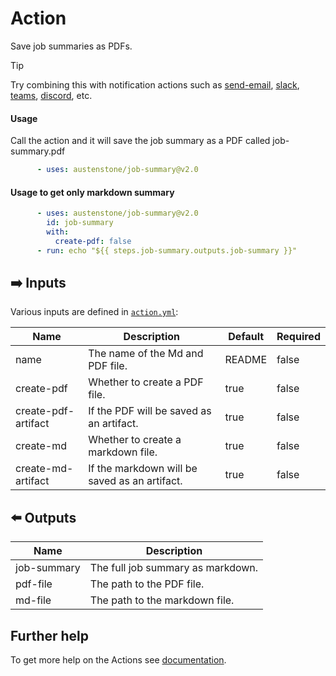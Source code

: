 # Action

Save job summaries as PDFs.

> [!TIP]
> Try combining this with notification actions such as [send-email](https://github.com/marketplace/actions/send-email), [slack](https://github.com/marketplace/actions/slack-send), [teams](https://github.com/marketplace/actions/microsoft-teams-notification), [discord](https://github.com/marketplace/actions/discord-message-notify), etc.

#### Usage
Call the action and it will save the job summary as a PDF called job-summary.pdf

```yml
      - uses: austenstone/job-summary@v2.0
```

#### Usage to get only markdown summary

```yml
      - uses: austenstone/job-summary@v2.0
        id: job-summary
        with:
          create-pdf: false
      - run: echo "${{ steps.job-summary.outputs.job-summary }}"
```

<!-- #### Just get the Job Summary from URL
```yml
      - uses: austenstone/job-id@v1
        id: job-id
      - run: curl -s -H "Authorization: Bearer ${{ secrets.GITHUB_TOKEN }}" https://github.com/${{ github.repository }}/actions/runs/$GITHUB_RUN_ID/jobs/$GITHUB_JOB_ID/summary_raw
        env:
          GITHUB_JOB_ID: ${{ steps.job-id.outputs.job-id }}
``` -->

## ➡️ Inputs
Various inputs are defined in [`action.yml`](action.yml):

| Name | Description | Default | Required |
| --- | - | - | - |
| name | The name of the Md and PDF file. | README | false |
| create-pdf | Whether to create a PDF file. | true | false |
| create-pdf-artifact | If the PDF will be saved as an artifact. | true | false |
| create-md | Whether to create a markdown file. | true | false |
| create-md-artifact | If the markdown will be saved as an artifact. | true | false |

## ⬅️ Outputs
| Name | Description |
| --- | - |
| job-summary | The full job summary as markdown. |
| pdf-file | The path to the PDF file. |
| md-file | The path to the markdown file. |

## Further help
To get more help on the Actions see [documentation](https://docs.github.com/en/actions).
